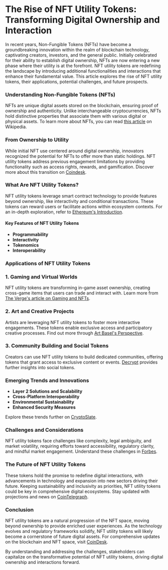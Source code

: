 # The Rise of NFT Utility Tokens: Transforming Digital Ownership and Interaction

In recent years, Non-Fungible Tokens (NFTs) have become a groundbreaking innovation within the realm of blockchain technology, captivating creators, investors, and the general public. Initially celebrated for their ability to establish digital ownership, NFTs are now entering a new phase where their utility is at the forefront. NFT utility tokens are redefining the landscape by introducing additional functionalities and interactions that enhance their fundamental value. This article explores the rise of NFT utility tokens, their applications, potential challenges, and future prospects.

### Understanding Non-Fungible Tokens (NFTs)

NFTs are unique digital assets stored on the blockchain, ensuring proof of ownership and authenticity. Unlike interchangeable cryptocurrencies, NFTs hold distinctive properties that associate them with various digital or physical assets. To learn more about NFTs, you can read [this article](https://en.wikipedia.org/wiki/Non-fungible_token) on Wikipedia.

### From Ownership to Utility

While initial NFT use centered around digital ownership, innovators recognized the potential for NFTs to offer more than static holdings. NFT utility tokens address previous engagement limitations by providing functionality such as access rights, rewards, and gamification. Discover more about this transition on [Coindesk](https://www.coindesk.com/).

### What Are NFT Utility Tokens?

NFT utility tokens leverage smart contract technology to provide features beyond ownership, like interactivity and conditional transactions. These tokens can reward users or facilitate actions within ecosystem contexts. For an in-depth exploration, refer to [Ethereum's Introduction](https://ethereum.org/en/nft/).

#### Key Features of NFT Utility Tokens

- **Programmability**
- **Interactivity**
- **Tokenomics**
- **Interoperability**

### Applications of NFT Utility Tokens

### 1. Gaming and Virtual Worlds
NFT utility tokens are transforming in-game asset ownership, creating cross-game items that users can trade and interact with. Learn more from [The Verge's article on Gaming and NFTs](https://www.theverge.com/).

### 2. Art and Creative Projects
Artists are leveraging NFT utility tokens to foster more interactive engagements. These tokens enable exclusive access and participatory creative processes. Find out more through [Art Basel's Perspective](https://www.artbasel.com/).

### 3. Community Building and Social Tokens
Creators can use NFT utility tokens to build dedicated communities, offering tokens that grant access to exclusive content or events. [Decrypt](https://decrypt.co/) provides further insights into social tokens.

### Emerging Trends and Innovations

- **Layer 2 Solutions and Scalability**
- **Cross-Platform Interoperability**
- **Environmental Sustainability**
- **Enhanced Security Measures**

Explore these trends further on [CryptoSlate](https://cryptoslate.com/).

### Challenges and Considerations

NFT utility tokens face challenges like complexity, legal ambiguity, and market volatility, requiring efforts toward accessibility, regulatory clarity, and mindful market engagement. Understand these challenges in [Forbes](https://www.forbes.com/).

### The Future of NFT Utility Tokens

These tokens hold the promise to redefine digital interactions, with advancements in technology and expansion into new sectors driving their future. Keeping sustainability and inclusivity as priorities, NFT utility tokens could be key in comprehensive digital ecosystems. Stay updated with projections and news on [CoinTelegraph](https://cointelegraph.com/).

### Conclusion

NFT utility tokens are a natural progression of the NFT space, moving beyond ownership to provide enriched user experiences. As the technology evolves and regulatory frameworks solidify, NFT utility tokens will likely become a cornerstone of future digital assets. For comprehensive updates on the blockchain and NFT space, visit [CoinDesk](https://www.coindesk.com/).

By understanding and addressing the challenges, stakeholders can capitalize on the transformative potential of NFT utility tokens, driving digital ownership and interactions forward.